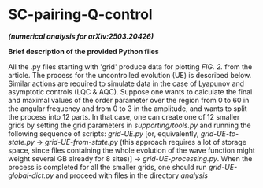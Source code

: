 # SC-pairing-Q-control
***(numerical analysis for arXiv:2503.20426)***

**Brief description of the provided Python files**

All the .py files starting with 'grid' produce data for plotting *FIG. 2.* from the article. The process for the uncontrolled evolution (UE) is described below. Similar actions are required to simulate data in the case of Lyapunov and asymptotic controls (LQC & AQC). Suppose one wants to calculate the final and maximal values of the order parameter over the region from 0 to 60 in the angular frequency and from 0 to 3 in the amplitude, and wants to split the process into 12 parts. In that case, one can create one of 12 smaller grids by setting the grid parameters in *supporting/tools.py* and running the following sequence of scripts: *grid-UE.py* [or, equivalently, *grid-UE-to-state.py* -> *grid-UE-from-state.py* (this approach requires a lot of storage space, since files containing the whole evolution of the wave function might weight several GB already for 8 sites)] -> *grid-UE-processing.py*. When the process is completed for all the smaller grids, one should run *grid-UE-global-dict.py* and proceed with files in the directory *analysis*
